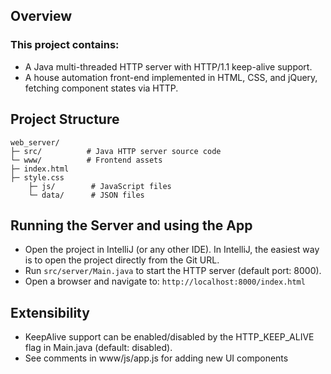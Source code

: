 ## Overview

### This project contains:
- A Java multi-threaded HTTP server with HTTP/1.1 keep-alive support.
- A house automation front-end implemented in HTML, CSS, and jQuery, fetching component states via HTTP.

## Project Structure

    web_server/
    ├─ src/          # Java HTTP server source code
    └─ www/          # Frontend assets
    ├─ index.html
    ├─ style.css
        ├─ js/        # JavaScript files
        └─ data/      # JSON files

## Running the Server and using the App

- Open the project in IntelliJ (or any other IDE). In IntelliJ, the easiest way is to open the project directly from the Git URL.
- Run `src/server/Main.java` to start the HTTP server (default port: 8000).
- Open a browser and navigate to: `http://localhost:8000/index.html`

## Extensibility

- KeepAlive support can be enabled/disabled by the HTTP_KEEP_ALIVE flag in Main.java (default: disabled).
- See comments in www/js/app.js for adding new UI components